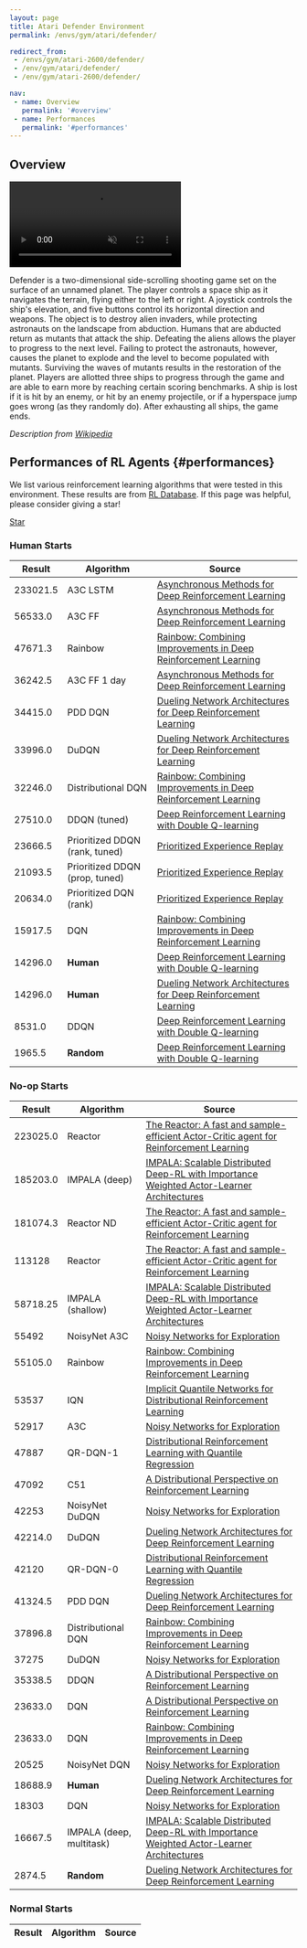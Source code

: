 ```yaml
---
layout: page
title: Atari Defender Environment
permalink: /envs/gym/atari/defender/

redirect_from:
 - /envs/gym/atari-2600/defender/
 - /env/gym/atari/defender/
 - /env/gym/atari-2600/defender/

nav:
 - name: Overview
   permalink: '#overview'
 - name: Performances
   permalink: '#performances'
---
```



## Overview

<video autoplay muted loop controls>
  <source src="{{ 'assets/_pages/envs/gym/atari/defender.mp4' | absolute_url }}" type="video/mp4">
</video>

Defender is a two-dimensional side-scrolling shooting game set on the surface of an unnamed planet. The player controls a space ship as it navigates the terrain, flying either to the left or right. A joystick controls the ship's elevation, and five buttons control its horizontal direction and weapons. The object is to destroy alien invaders, while protecting astronauts on the landscape from abduction. Humans that are abducted return as mutants that attack the ship. Defeating the aliens allows the player to progress to the next level. Failing to protect the astronauts, however, causes the planet to explode and the level to become populated with mutants. Surviving the waves of mutants results in the restoration of the planet. Players are allotted three ships to progress through the game and are able to earn more by reaching certain scoring benchmarks. A ship is lost if it is hit by an enemy, or hit by an enemy projectile, or if a hyperspace jump goes wrong (as they randomly do). After exhausting all ships, the game ends.

*Description from [Wikipedia](https://en.wikipedia.org/wiki/Defender_(1981_video_game))*


## Performances of RL Agents {#performances}

We list various reinforcement learning algorithms that were tested in this environment. These results are from [RL Database](https://github.com/seungjaeryanlee/rldb). If this page was helpful, please consider giving a star!

<!-- Place this tag where you want the button to render. -->
<a class="github-button" href="https://github.com/seungjaeryanlee/rldb" data-icon="octicon-star" data-size="large" data-show-count="true" aria-label="Star seungjaeryanlee/rldb on GitHub">Star</a>
<!-- Place this tag in your head or just before your close body tag. -->
<script async defer src="https://buttons.github.io/buttons.js"></script>

### Human Starts

| Result | Algorithm | Source |
|--------|-----------|--------|
| 233021.5 | A3C LSTM | [Asynchronous Methods for Deep Reinforcement Learning](https://arxiv.org/abs/1602.01783) |
| 56533.0 | A3C FF | [Asynchronous Methods for Deep Reinforcement Learning](https://arxiv.org/abs/1602.01783) |
| 47671.3 | Rainbow | [Rainbow: Combining Improvements in Deep Reinforcement Learning](https://arxiv.org/abs/1710.02298) |
| 36242.5 | A3C FF 1 day | [Asynchronous Methods for Deep Reinforcement Learning](https://arxiv.org/abs/1602.01783) |
| 34415.0 | PDD DQN | [Dueling Network Architectures for Deep Reinforcement Learning](https://arxiv.org/abs/1511.06581) |
| 33996.0 | DuDQN | [Dueling Network Architectures for Deep Reinforcement Learning](https://arxiv.org/abs/1511.06581) |
| 32246.0 | Distributional DQN | [Rainbow: Combining Improvements in Deep Reinforcement Learning](https://arxiv.org/abs/1710.02298) |
| 27510.0 | DDQN (tuned) | [Deep Reinforcement Learning with Double Q-learning](https://arxiv.org/abs/1509.06461) |
| 23666.5 | Prioritized DDQN (rank, tuned) | [Prioritized Experience Replay](https://arxiv.org/abs/1511.05952) |
| 21093.5 | Prioritized DDQN (prop, tuned) | [Prioritized Experience Replay](https://arxiv.org/abs/1511.05952) |
| 20634.0 | Prioritized DQN (rank) | [Prioritized Experience Replay](https://arxiv.org/abs/1511.05952) |
| 15917.5 | DQN | [Rainbow: Combining Improvements in Deep Reinforcement Learning](https://arxiv.org/abs/1710.02298) |
| 14296.0 | **Human** | [Deep Reinforcement Learning with Double Q-learning](https://arxiv.org/abs/1509.06461) |
| 14296.0 | **Human** | [Dueling Network Architectures for Deep Reinforcement Learning](https://arxiv.org/abs/1511.06581) |
| 8531.0 | DDQN | [Deep Reinforcement Learning with Double Q-learning](https://arxiv.org/abs/1509.06461) |
| 1965.5 | **Random** | [Deep Reinforcement Learning with Double Q-learning](https://arxiv.org/abs/1509.06461) |


### No-op Starts

| Result | Algorithm | Source |
|--------|-----------|--------|
| 223025.0 | Reactor | [The Reactor: A fast and sample-efficient Actor-Critic agent for Reinforcement Learning](https://arxiv.org/abs/1704.04651) |
| 185203.0 | IMPALA (deep) | [IMPALA: Scalable Distributed Deep-RL with Importance Weighted Actor-Learner Architectures](https://arxiv.org/abs/1802.01561) |
| 181074.3 | Reactor ND | [The Reactor: A fast and sample-efficient Actor-Critic agent for Reinforcement Learning](https://arxiv.org/abs/1704.04651) |
| 113128 | Reactor | [The Reactor: A fast and sample-efficient Actor-Critic agent for Reinforcement Learning](https://arxiv.org/abs/1704.04651) |
| 58718.25 | IMPALA (shallow) | [IMPALA: Scalable Distributed Deep-RL with Importance Weighted Actor-Learner Architectures](https://arxiv.org/abs/1802.01561) |
| 55492 | NoisyNet A3C | [Noisy Networks for Exploration](https://arxiv.org/abs/1706.10295) |
| 55105.0 | Rainbow | [Rainbow: Combining Improvements in Deep Reinforcement Learning](https://arxiv.org/abs/1710.02298) |
| 53537 | IQN | [Implicit Quantile Networks for Distributional Reinforcement Learning](https://arxiv.org/abs/1806.06923) |
| 52917 | A3C | [Noisy Networks for Exploration](https://arxiv.org/abs/1706.10295) |
| 47887 | QR-DQN-1 | [Distributional Reinforcement Learning with Quantile Regression](https://arxiv.org/abs/1710.10044) |
| 47092 | C51 | [A Distributional Perspective on Reinforcement Learning](https://arxiv.org/abs/1707.06887) |
| 42253 | NoisyNet DuDQN | [Noisy Networks for Exploration](https://arxiv.org/abs/1706.10295) |
| 42214.0 | DuDQN | [Dueling Network Architectures for Deep Reinforcement Learning](https://arxiv.org/abs/1511.06581) |
| 42120 | QR-DQN-0 | [Distributional Reinforcement Learning with Quantile Regression](https://arxiv.org/abs/1710.10044) |
| 41324.5 | PDD DQN | [Dueling Network Architectures for Deep Reinforcement Learning](https://arxiv.org/abs/1511.06581) |
| 37896.8 | Distributional DQN | [Rainbow: Combining Improvements in Deep Reinforcement Learning](https://arxiv.org/abs/1710.02298) |
| 37275 | DuDQN | [Noisy Networks for Exploration](https://arxiv.org/abs/1706.10295) |
| 35338.5 | DDQN | [A Distributional Perspective on Reinforcement Learning](https://arxiv.org/abs/1707.06887) |
| 23633.0 | DQN | [A Distributional Perspective on Reinforcement Learning](https://arxiv.org/abs/1707.06887) |
| 23633.0 | DQN | [Rainbow: Combining Improvements in Deep Reinforcement Learning](https://arxiv.org/abs/1710.02298) |
| 20525 | NoisyNet DQN | [Noisy Networks for Exploration](https://arxiv.org/abs/1706.10295) |
| 18688.9 | **Human** | [Dueling Network Architectures for Deep Reinforcement Learning](https://arxiv.org/abs/1511.06581) |
| 18303 | DQN | [Noisy Networks for Exploration](https://arxiv.org/abs/1706.10295) |
| 16667.5 | IMPALA (deep, multitask) | [IMPALA: Scalable Distributed Deep-RL with Importance Weighted Actor-Learner Architectures](https://arxiv.org/abs/1802.01561) |
| 2874.5 | **Random** | [Dueling Network Architectures for Deep Reinforcement Learning](https://arxiv.org/abs/1511.06581) |


### Normal Starts

| Result | Algorithm | Source |
|--------|-----------|--------|

